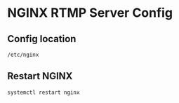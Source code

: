 # NGINX RTMP Server Config

## Config location

    /etc/nginx

## Restart NGINX

    systemctl restart nginx
